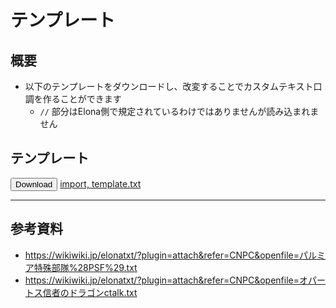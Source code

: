 # テンプレート

## 概要
* 以下のテンプレートをダウンロードし、改変することでカスタムテキスト口調を作ることができます
    * `//` 部分はElona側で規定されているわけではありませんが読み込まれません

## テンプレート
<button onclick='downloadSJIS("/pages/カスタム/カスタムテキスト/口調/template.txt");'>Download</button>
[import, template.txt](template.txt)

---

## 参考資料
* https://wikiwiki.jp/elonatxt/?plugin=attach&refer=CNPC&openfile=パルミア特殊部隊%28PSF%29.txt
* https://wikiwiki.jp/elonatxt/?plugin=attach&refer=CNPC&openfile=オパートス信者のドラゴンctalk.txt
